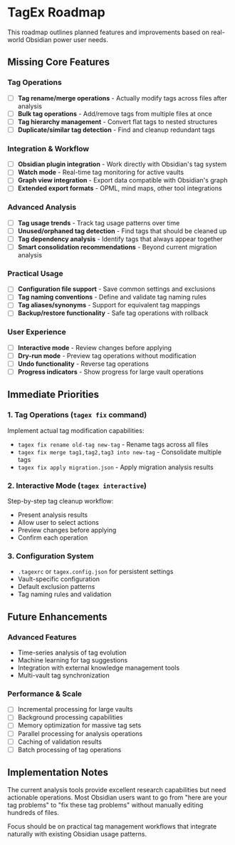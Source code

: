 # TagEx Roadmap

This roadmap outlines planned features and improvements based on real-world Obsidian power user needs.

## Missing Core Features

### Tag Operations
- [ ] **Tag rename/merge operations** - Actually modify tags across files after analysis
- [ ] **Bulk tag operations** - Add/remove tags from multiple files at once
- [ ] **Tag hierarchy management** - Convert flat tags to nested structures
- [ ] **Duplicate/similar tag detection** - Find and cleanup redundant tags

### Integration & Workflow
- [ ] **Obsidian plugin integration** - Work directly with Obsidian's tag system
- [ ] **Watch mode** - Real-time tag monitoring for active vaults
- [ ] **Graph view integration** - Export data compatible with Obsidian's graph
- [ ] **Extended export formats** - OPML, mind maps, other tool integrations

### Advanced Analysis
- [ ] **Tag usage trends** - Track tag usage patterns over time
- [ ] **Unused/orphaned tag detection** - Find tags that should be cleaned up
- [ ] **Tag dependency analysis** - Identify tags that always appear together
- [ ] **Smart consolidation recommendations** - Beyond current migration analysis

### Practical Usage
- [ ] **Configuration file support** - Save common settings and exclusions
- [ ] **Tag naming conventions** - Define and validate tag naming rules
- [ ] **Tag aliases/synonyms** - Support for equivalent tag mappings
- [ ] **Backup/restore functionality** - Safe tag operations with rollback

### User Experience
- [ ] **Interactive mode** - Review changes before applying
- [ ] **Dry-run mode** - Preview tag operations without modification
- [ ] **Undo functionality** - Reverse tag operations
- [ ] **Progress indicators** - Show progress for large vault operations

## Immediate Priorities

### 1. Tag Operations (`tagex fix` command)
Implement actual tag modification capabilities:
- `tagex fix rename old-tag new-tag` - Rename tags across all files
- `tagex fix merge tag1,tag2,tag3 into new-tag` - Consolidate multiple tags
- `tagex fix apply migration.json` - Apply migration analysis results

### 2. Interactive Mode (`tagex interactive`)
Step-by-step tag cleanup workflow:
- Present analysis results
- Allow user to select actions
- Preview changes before applying
- Confirm each operation

### 3. Configuration System
- `.tagexrc` or `tagex.config.json` for persistent settings
- Vault-specific configuration
- Default exclusion patterns
- Tag naming rules and validation

## Future Enhancements

### Advanced Features
- Time-series analysis of tag evolution
- Machine learning for tag suggestions
- Integration with external knowledge management tools
- Multi-vault tag synchronization

### Performance & Scale
- [ ] Incremental processing for large vaults
- [ ] Background processing capabilities
- [ ] Memory optimization for massive tag sets
- [ ] Parallel processing for analysis operations
- [ ] Caching of validation results
- [ ] Batch processing of tag operations

## Implementation Notes

The current analysis tools provide excellent research capabilities but need actionable operations. Most Obsidian users want to go from "here are your tag problems" to "fix these tag problems" without manually editing hundreds of files.

Focus should be on practical tag management workflows that integrate naturally with existing Obsidian usage patterns.
